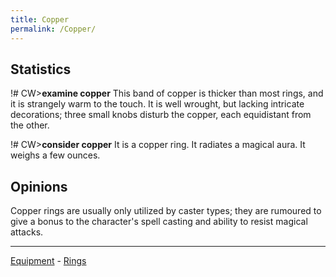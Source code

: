 ```yaml
---
title: Copper
permalink: /Copper/
---
```


## Statistics

!# CW\>**examine copper**
This band of copper is thicker than most rings, and it is strangely
warm
to the touch. It is well wrought, but lacking intricate decorations;
three
small knobs disturb the copper, each equidistant from the other.

!# CW\>**consider copper**
It is a copper ring.
It radiates a magical aura.
It weighs a few ounces.


## Opinions

Copper rings are usually only utilized by caster types; they are
rumoured to give a bonus to the character's spell casting and ability to
resist magical attacks.


------------------------------------------------------------------------

[Equipment](Equipment "wikilink") - [Rings](Ring "wikilink")